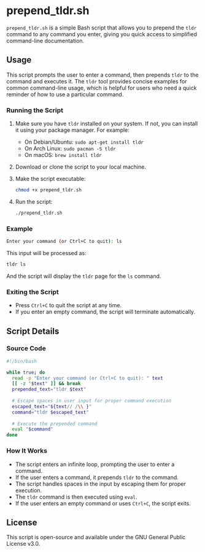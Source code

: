 # prepend_tldr.sh

`prepend_tldr.sh` is a simple Bash script that allows you to prepend the `tldr` command to any command you enter, giving you quick access to simplified command-line documentation.

## Usage

This script prompts the user to enter a command, then prepends `tldr` to the command and executes it. The `tldr` tool provides concise examples for common command-line usage, which is helpful for users who need a quick reminder of how to use a particular command.

### Running the Script

1. Make sure you have `tldr` installed on your system. If not, you can install it using your package manager. For example:
   - On Debian/Ubuntu: `sudo apt-get install tldr`
   - On Arch Linux: `sudo pacman -S tldr`
   - On macOS: `brew install tldr`

2. Download or clone the script to your local machine.

3. Make the script executable:

   ```bash
   chmod +x prepend_tldr.sh
   ```

4. Run the script:

   ```bash
   ./prepend_tldr.sh
   ```

### Example

```bash
Enter your command (or Ctrl+C to quit): ls
```

This input will be processed as:

```bash
tldr ls
```

And the script will display the `tldr` page for the `ls` command.

### Exiting the Script

- Press `Ctrl+C` to quit the script at any time.
- If you enter an empty command, the script will terminate automatically.

## Script Details

### Source Code

```bash
#!/bin/bash

while true; do
  read -p "Enter your command (or Ctrl+C to quit): " text
  [[ -z "$text" ]] && break
  prepended_text="tldr $text"
  
  # Escape spaces in user input for proper command execution
  escaped_text="${text// /\\ }"
  command="tldr $escaped_text"
  
  # Execute the prepended command
  eval "$command"
done
```

### How It Works

- The script enters an infinite loop, prompting the user to enter a command.
- If the user enters a command, it prepends `tldr` to the command.
- The script handles spaces in the input by escaping them for proper execution.
- The `tldr` command is then executed using `eval`.
- If the user enters an empty command or uses `Ctrl+C`, the script exits.

## License

This script is open-source and available under the GNU General Public License v3.0.
